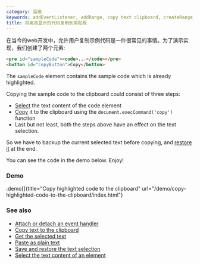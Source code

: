 ```yaml
---
category: 高级
keywords: addEventListener, addRange, copy text clipboard, createRange, execCommand, getRangeAt, getSelection, rangeCount, removeAllRanges, selectNodeContents, window get selection
title: 将高亮显示的代码复制到剪贴板
---
```


在当今的web开发中，允许用户复制示例代码是一件很常见的事情。为了演示实现，我们创建了两个元素:

```html
<pre id="sampleCode"><code>...</code></pre>
<button id="copyButton">Copy</button>
```

The `sampleCode` element contains the sample code which is already highlighted.

Copying the sample code to the clipboard could consist of three steps:

-   [Select](/select-the-text-content-of-an-element) the text content of the code element
-   [Copy](/copy-text-to-the-clipboard) it to the clipboard using the `document.execCommand('copy')` function
-   Last but not least, both the steps above have an effect on the text selection.

So we have to backup the current selected text before copying, and [restore it](/save-and-restore-the-text-selection) at the end.

You can see the code in the demo below. Enjoy!

### Demo

:demo[]{title="Copy highlighted code to the clipboard" url="/demo/copy-highlighted-code-to-the-clipboard/index.html"}

### See also

-   [Attach or detach an event handler](/attach-or-detach-an-event-handler)
-   [Copy text to the clipboard](/copy-text-to-the-clipboard)
-   [Get the selected text](/get-the-selected-text)
-   [Paste as plain text](/paste-as-plain-text)
-   [Save and restore the text selection](/save-and-restore-the-text-selection)
-   [Select the text content of an element](/select-the-text-content-of-an-element)
